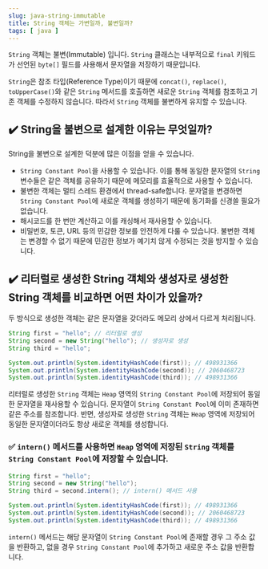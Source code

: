 ```yaml
---
slug: java-string-immutable
title: String 객체는 가변일까, 불변일까?
tags: [ java ]
---
```


`String` 객체는 불변(Immutable) 입니다. `String` 클래스는 내부적으로 `final` 키워드가 선언된 `byte[]` 필드를 사용해서 문자열을 저장하기 때문입니다.

`String`은 참조 타입(Reference Type)이기 때문에 `concat()`, `replace()`, `toUpperCase()`와 같은 `String` 메서드를 호출하면 새로운 `String` 객체를 참조하고 기존 객체를 수정하지 않습니다. 따라서 `String` 객체를 불변하게 유지할 수 있습니다.

## ✔️ String을 불변으로 설계한 이유는 무엇일까?
String을 불변으로 설계한 덕분에 많은 이점을 얻을 수 있습니다.

* `String Constant Pool`을 사용할 수 있습니다. 이를 통해 동일한 문자열의 `String` 변수들은 같은 객체를 공유하기 때문에 메모리를 효율적으로 사용할 수 있습니다.
* 불변한 객체는 멀티 스레드 환경에서 thread-safe합니다. 문자열을 변경하면 `String Constant Pool`에 새로운 객체를 생성하기 때문에 동기화를 신경쓸 필요가 없습니다.
* 해시코드를 한 번만 계산하고 이를 캐싱해서 재사용할 수 있습니다.
* 비밀번호, 토큰, URL 등의 민감한 정보를 안전하게 다룰 수 있습니다. 불변한 객체는 변경할 수 없기 때문에 민감한 정보가 예기치 않게 수정되는 것을 방지할 수 있습니다.

## ✔️ 리터럴로 생성한 String 객체와 생성자로 생성한 String 객체를 비교하면 어떤 차이가 있을까?
두 방식으로 생성한 객체는 같은 문자열을 갖더라도 메모리 상에서 다르게 처리됩니다.
```java
String first = "hello"; // 리터럴로 생성
String second = new String("hello"); // 생성자로 생성
String third = "hello";

System.out.println(System.identityHashCode(first)); // 498931366
System.out.println(System.identityHashCode(second)); // 2060468723
System.out.println(System.identityHashCode(third)); // 498931366
```
리터럴로 생성한 `String` 객체는 `Heap` 영역의 `String Constant Pool`에 저장되어 동일한 문자열을 재사용할 수 있습니다. 문자열이 `String Constant Pool`에 이미 존재하면 같은 주소를 참조합니다. 반면, 생성자로 생성한 `String` 객체는 `Heap` 영역에 저장되어 동일한 문자열이더라도 항상 새로운 객체를 생성합니다.

### ✅ `intern()` 메서드를 사용하면 `Heap` 영역에 저장된 `String` 객체를 `String Constant Pool`에 저장할 수 있습니다.
```java
String first = "hello";
String second = new String("hello");
String third = second.intern(); // intern() 메서드 사용

System.out.println(System.identityHashCode(first)); // 498931366
System.out.println(System.identityHashCode(second)); // 2060468723
System.out.println(System.identityHashCode(third)); // 498931366
```
`intern()` 메서드는 해당 문자열이 `String Constant Pool`에 존재할 경우 그 주소 값을 반환하고, 없을 경우 `String Constant Pool`에 추가하고 새로운 주소 값을 반환합니다.